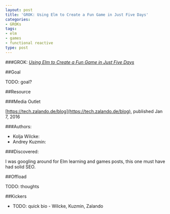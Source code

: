 ```yaml
---
layout: post
title: 'GROK: Using Elm to Create a Fun Game in Just Five Days'
categories:
- GROKs
tags:
- elm
- games
- functional reactive
type: post
---
```


###GROK: [*Using Elm to Create a Fun Game in Just Five Days*](https://tech.zalando.de/blog/using-elm-to-create-a-fun-game-in-just-five-days/)

##Goal

TODO: goal?

##Resource

###Media Outlet

[https://tech.zalando.de/blog](https://tech.zalando.de/blog), published Jan 7, 2016

###Authors:

  - Kolja Wilcke: 
  - Andrey Kuzmin:

###Discovered:

I was googling around for Elm learning and games posts, this one must have had solid SEO.

##Offload

TODO: thoughts

##Kickers

- TODO: quick bio - Wilcke, Kuzmin, Zalando

